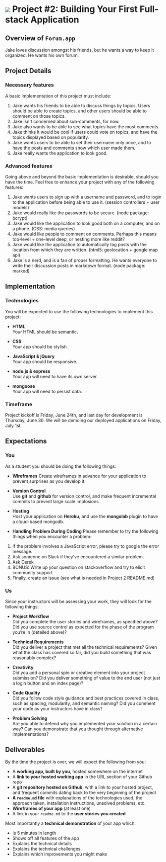 # ![](https://ga-dash.s3.amazonaws.com/production/assets/logo-9f88ae6c9c3871690e33280fcf557f33.png) Project #2: Building Your First Full-stack Application

## Overview of `Forum.app`

Jake loves discussion amongst his friends, but he wants a way to keep it organized. He wants his own forum.

## Project Details

### Necessary features

A basic implementation of this project must include:

1. Jake wants his friends to be able to discuss things by topics. Users should be able to create topics, and other users should be able to comment on those topics.
2. Jake isn't concerned about sub-comments, for now.
3. Jake also wants to be able to see what topics have the most comments.
4. Jake thinks it would be cool if users could vote on topics, and have the topics displayed based on popularity.
5. Jake wants users to be able to set their username only once, and to have the posts and comments show which user made them.
6. Jake really wants the application to look good.

###  Advanced features

Going above and beyond the basic implementation is desirable, should you have the time.  Feel free to enhance your project with any of the following features:

1. Jake wants users to sign up with a username and password, and to login to the application before being able to use it. (session controllers + user models)
2. Jake would really like the passwords to be secure. (node package: bcrypt)
3. Jake would like the application to look good both on a computer, and on a phone. (CSS: media queries)
4. Jake would like people to comment on comments.  Perhaps this means top-level + one-level deep, or nesting more like reddit?
5. Jake would like the application to automatically tag posts with the location from which they are written. (html5: geolocation + google map api)
6. Jake is a nerd, and is a fan of proper formatting. He wants everyone to write their discussion posts in markdown format. (node package: marked)

## Implementation

### Technologies

You will be expected to use the following technologies to implement this project:

- **HTML**  
  Your HTML should be semantic.

- **CSS**  
  Your app should be stylish.

- **JavaScript & jQuery**  
  Your app should be responsive.

- **node.js & express**  
  Your app will need to have its own server.

- **mongoose**  
  Your app will need to persist data.


### Timeframe

Project kickoff is Friday, June 24th, and last day for development is Thursday, June 30.  We will be demoing our deployed applications on Friday, July 1st.

## Expectations

### You

As a student you should be doing the following things:

- **Wireframes**
  Create wireframes in advance for your application to prevent surprises as you develop it.

- **Version Control**  
  Use **git** and **github** for version control, and make frequent incremental commits to prevent large scale implosions.

- **Hosting**  
  Host your application on **Heroku**, and use the **mongolab** plugin to have a cloud-based mongodb.

- **Handling Problem During Coding**
Please remember to try the following things when you encounter a problem:
​
1. If the problem involves a JavaScript error, please try to google the error message.
2. Ask someone on Slack if they've encountered a similar problem.
3. Ask Derek
4. BONUS: Write up your question on stackoverflow and try to elicit community support
5. Finally, create an issue (see what is needed in Project 2 README.md)
	
### Us

Since your instructors will be assessing your work, they will look for the following things:

- **Project Workflow**  
Did you complete the user stories and wireframes, as specified above? Did you use source control as expected for the phase of the program you’re in (detailed above)?

- **Technical Requirements**  
Did you deliver a project that met all the technical requirements? Given what the class has covered so far, did you build something that was reasonably complex?

- **Creativity**  
Did you add a personal spin or creative element into your project submission? Did you deliver something of value to the end user (not just a login button and an index page)?

- **Code Quality**  
Did you follow code style guidance and best practices covered in class, such as spacing, modularity, and semantic naming? Did you comment your code as your instructors have in class?

- **Problem Solving**  
Are you able to defend why you implemented your solution in a certain way? Can you demonstrate that you thought through alternative implementations? 

## Deliverables

By the time the project is over, we will expect the following from you:

* A **working app, built by you**, hosted somewhere on the internet
* A **link to your hosted working app** in the URL section of your Github repo
* A **git repository hosted on Github**, with a link to your hosted project,  and frequent commits dating back to the very beginning of the project
* **A ``readme.md`` file** with explanations of the technologies used, the approach taken, installation instructions, unsolved problems, etc.
* **Wireframes of your app** (at least one)
* A link in your ``readme.md`` to the **user stories you created**

Most importantly a **technical demonstration** of your app which:

* Is 5 minutes in length
* Shows off all features of the app
* Explains the technical details
* Explains the technical challenges
* Explains which improvements you might make
